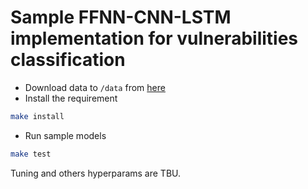 # Sample FFNN-CNN-LSTM implementation for vulnerabilities classification 

- Download data to `/data` from [here](https://mphcmiuedu-my.sharepoint.com/:x:/g/personal/ititiu17024_student_hcmiu_edu_vn/EanxGc4ILiBLq_5oUXXVat4Bnga7e7NmzA0-ulvD99_0BA?e=cYaO82)
- Install the requirement
```bash
make install 
```

- Run sample models
```bash
make test
```

Tuning and others hyperparams are TBU.